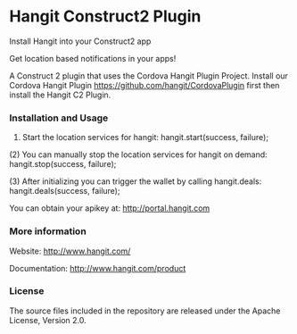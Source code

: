 Hangit Construct2 Plugin
====================
Install Hangit into your Construct2 app

Get location based notifications in your apps! 

A Construct 2 plugin that uses the Cordova Hangit Plugin Project. Install our Cordova Hangit Plugin https://github.com/hangit/CordovaPlugin first then install the Hangit C2 Plugin.

### Installation and Usage ###

1) Start the location services for hangit:
    hangit.start(success, failure);

(2) You can manually stop the location services for hangit on demand:
    hangit.stop(success, failure);

(3) After initializing you can trigger the wallet by calling hangit.deals:
    hangit.deals(success, failure);

You can obtain your apikey at: http://portal.hangit.com

### More information ###
Website: http://www.hangit.com/

Documentation: http://www.hangit.com/product


### License ###
The source files included in the repository are released under the Apache License, Version 2.0.
